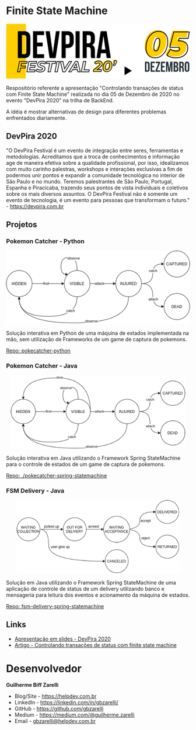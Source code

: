 # Finite State Machine

<p align="center">
    <img src="./images/logo-event.png" height="150">
</p>

Respositório referente a apresentação "Controlando transações de status com Finite State Machine" realizada no dia 05 de Dezembro de 2020 no evento "DevPira 2020" na trilha de BackEnd. 

A idéia é mostrar alternativas de design para diferentes problemas enfrentados diariamente.

## DevPira 2020

"O DevPira Festival é um evento de integração entre seres, ferramentas e metodologias. Acreditamos que a troca de conhecimentos e informação age de maneira efetiva sobre a qualidade profissional, por isso, idealizamos com muito carinho palestras, workshops e interações exclusivas a fim de podermos unir pontos e expandir a comunidade tecnológica no interior de São Paulo e no mundo.
Teremos palestrantes de São Paulo, Portugal, Espanha e Piracicaba, trazendo seus pontos de vista individuais e coletivos sobre os mais diversos assuntos. O DevPira Festival não é somente um evento de tecnologia, é um evento para pessoas que transformam o futuro." - https://devpira.com.br

## Projetos

### Pokemon Catcher - Python

<p align="center">
    <img src="./images/diagram-1.png" height="200">
</p>

Solução interativa em Python de uma máquina de estados implementada na mão, sem utilização de Frameworks de um game de captura de pokemons. 

[Repo: pokecatcher-python](./pokecatcher-python)

### Pokemon Catcher - Java

<p align="center">
    <img src="./images/diagram-2.png" height="200">
</p>

Solução interativa em Java utilizando o Framework Spring StateMachine para o controle de estados de um game de captura de pokemons. 

[Repo: ./pokecatcher-spring-statemachine](./pokecatcher-spring-statemachine)

### FSM Delivery - Java

<p align="center">
    <img src="./images/diagram-3.png" height="200">
</p>

Solução em Java utilizando o Framework Spring StateMachine de uma aplicação de controle de status de um delivery utilizando banco e mensageria para leitura dos eventos e acionamento da máquina de estados. 

[Repo: fsm-delivery-spring-statemachine](./fsm-delivery-spring-statemachine)

## Links

- [Apresentação em slides - DevPira 2020](https://docs.google.com/presentation/d/1sFcJffwwWrUx4zeb1DB9MdSoWUu8AJZb6cb2ayJ53k8/edit?usp=sharing)
- [Artigo - Controlando transações de status com finite state machine](https://medium.com/@guilherme.zarelli/controlando-transações-de-status-com-finite-state-machine-7f47b906174a)

# Desenvolvedor

**Guilherme Biff Zarelli**
- Blog/Site - https://helpdev.com.br
- LinkedIn - https://linkedin.com/in/gbzarelli/
- GitHub - https://github.com/gbzarelli
- Medium - https://medium.com/@guilherme.zarelli
- Email - gbzarelli@helpdev.com.br